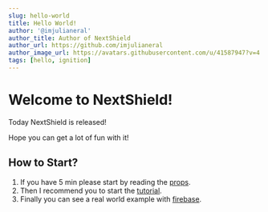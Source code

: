 ```yaml
---
slug: hello-world
title: Hello World!
author: '@imjulianeral'
author_title: Author of NextShield
author_url: https://github.com/imjulianeral
author_image_url: https://avatars.githubusercontent.com/u/41587947?v=4
tags: [hello, ignition]
---
```


# Welcome to NextShield!

<!--truncate-->

Today NextShield is released!

Hope you can get a lot of fun with it!

## How to Start?

1. If you have 5 min please start by reading the [props](../docs/props/isAuth).
1. Then I recommend you to start the [tutorial](../docs/intro).
1. Finally you can see a real world example with [firebase](https://github.com/imjulianeral/next-shield/tree/main/example/ts-fire-example).
